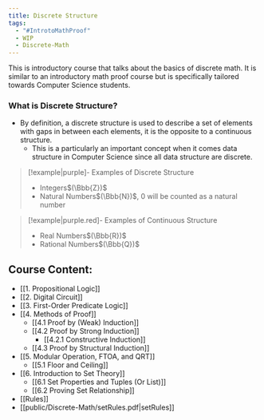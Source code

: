 ```yaml
---
title: Discrete Structure
tags:
  - "#IntrotoMathProof"
  - WIP
  - Discrete-Math
---
```

This is introductory course that talks about the basics of discrete math. 
It is similar to an introductory math proof course but is specifically tailored towards Computer Science students. 

### What is Discrete Structure? 
- By definition, a discrete structure is used to describe a set of elements with gaps in between each elements, it is the opposite to a continuous structure.
	- This is a particularly an important concept when it comes data structure in Computer Science since all data structure are discrete. 
>[!example|purple]- Examples of Discrete Structure
>- Integers$(\Bbb{Z})$
>- Natural Numbers$(\Bbb{N})$, 0 will be counted as a natural number

>[!example|purple.red]- Examples of Continuous Structure
>- Real Numbers$(\Bbb{R})$
>- Rational Numbers$(\Bbb{Q})$
## Course Content: 

- [[1. Propositional Logic]]
- [[2. Digital Circuit]]
- [[3. First-Order Predicate Logic]]
- [[4. Methods of Proof]]
	- [[4.1 Proof by (Weak) Induction]]
	- [[4.2 Proof by Strong Induction]]
		- [[4.2.1 Constructive Induction]]
	- [[4.3 Proof by Structural Induction]]
- [[5. Modular Operation, FTOA, and QRT]]
	- [[5.1 Floor and Ceiling]]
- [[6. Introduction to Set Theory]]
	- [[6.1 Set Properties and Tuples (Or List)]]
	- [[6.2 Proving Set Relationship]]
- [[Rules]]
- [[public/Discrete-Math/setRules.pdf|setRules]]

